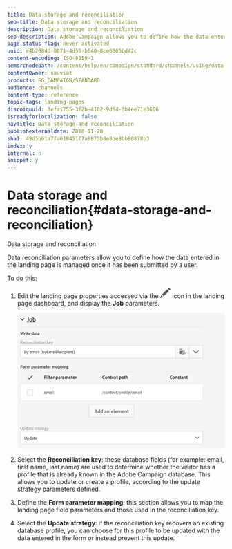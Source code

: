 ```yaml
---
title: Data storage and reconciliation
seo-title: Data storage and reconciliation
description: Data storage and reconciliation
seo-description: Adobe Campaign allows you to define how the data entered in the landing page is managed once submitted by a user.
page-status-flag: never-activated
uuid: e4b2084d-8071-4d55-b640-8ce6865bd42c
content-encoding: ISO-8859-1
aemsrcnodepath: /content/help/en/campaign/standard/channels/using/data-storage-and-reconciliation
contentOwner: sauviat
products: SG_CAMPAIGN/STANDARD
audience: channels
content-type: reference
topic-tags: landing-pages
discoiquuid: 3efa1755-3f2b-4162-9d64-3b4ee71e3606
isreadyforlocalization: false
navTitle: Data storage and reconciliation
publishexternaldate: 2018-11-20
sha1: 49d5b61a7fa018451f7a9875b8e8de8bb90878b3
index: y
internal: n
snippet: y
---
```


# Data storage and reconciliation{#data-storage-and-reconciliation}

Data storage and reconciliation

Data reconciliation parameters allow you to define how the data entered in the landing page is managed once it has been submitted by a user.

To do this:

1. Edit the landing page properties accessed via the  ![](assets/edit_darkgrey-24px.png) icon in the landing page dashboard, and display the **Job** parameters.

   ![](assets/lp_parameters_4.png)

1. Select the **Reconciliation key**: these database fields (for example: email, first name, last name) are used to determine whether the visitor has a profile that is already known in the Adobe Campaign database. This allows you to update or create a profile, according to the update strategy parameters defined.
1. Define the **Form parameter mapping**: this section allows you to map the landing page field parameters and those used in the reconciliation key.
1. Select the **Update strategy**: if the reconciliation key recovers an existing database profile, you can choose for this profile to be updated with the data entered in the form or instead prevent this update.

